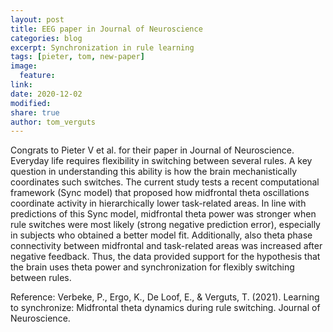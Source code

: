 ```yaml
---
layout: post
title: EEG paper in Journal of Neuroscience
categories: blog
excerpt: Synchronization in rule learning
tags: [pieter, tom, new-paper]
image:
  feature:
link:
date: 2020-12-02
modified:
share: true
author: tom_verguts
---
```


Congrats to Pieter V et al. for their paper in Journal of Neuroscience. Everyday life requires flexibility in switching between several rules. A key question in understanding this ability is how the brain mechanistically coordinates such switches. The current study tests a recent computational framework (Sync model) that proposed how midfrontal theta oscillations coordinate activity in hierarchically lower task-related areas. In line with predictions of this Sync model, midfrontal theta power was stronger when rule switches were most likely (strong negative prediction error), especially in subjects who obtained a better model fit. Additionally, also theta phase connectivity between midfrontal and task-related areas was increased after negative feedback. Thus, the data provided support for the hypothesis that the brain uses theta power and synchronization for flexibly switching between rules.

Reference:
Verbeke, P., Ergo, K., De Loof, E., & Verguts, T. (2021). Learning to synchronize: Midfrontal theta dynamics during rule switching. Journal of Neuroscience.
